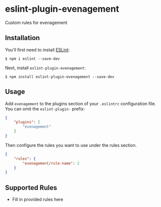 # eslint-plugin-evenagement

Custom rules for evenagement

## Installation

You'll first need to install [ESLint](http://eslint.org):

```
$ npm i eslint --save-dev
```

Next, install `eslint-plugin-evenagement`:

```
$ npm install eslint-plugin-evenagement --save-dev
```


## Usage

Add `evenagement` to the plugins section of your `.eslintrc` configuration file. You can omit the `eslint-plugin-` prefix:

```json
{
    "plugins": [
        "evenagement"
    ]
}
```


Then configure the rules you want to use under the rules section.

```json
{
    "rules": {
        "evenagement/rule-name": 2
    }
}
```

## Supported Rules

* Fill in provided rules here






